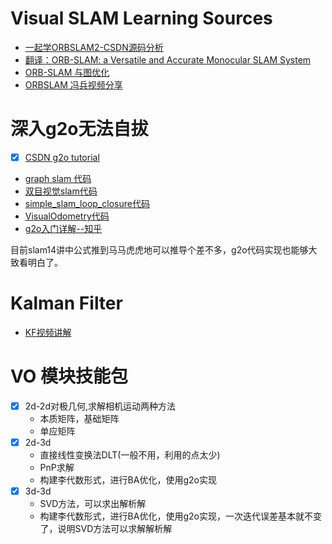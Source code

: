 # Visual SLAM Learning Sources

- [一起学ORBSLAM2-CSDN源码分析](https://blog.csdn.net/qq_30356613/article/category/6897125)
- [翻译：ORB-SLAM: a Versatile and Accurate Monocular SLAM System](https://blog.csdn.net/super_mice/article/details/50972992)
- [ORB-SLAM 与图优化](https://zhuanlan.zhihu.com/p/29682514)
- [ORBSLAM 冯兵视频分享](https://www.bilibili.com/video/av7102994/)

# 深入g2o无法自拔
- [X] [CSDN g2o tutorial](https://blog.csdn.net/heyijia0327/article/details/47813405)

- [graph slam 代码](https://github.com/versatran01/graphslam)
- [双目视觉slam代码](https://github.com/SiuKeungm/stereoVO)
- [simple_slam_loop_closure代码](https://github.com/nicolov/simple_slam_loop_closure)
- [VisualOdometry代码](https://github.com/ldq9526/VisualOdometry)
- [g2o入门详解--知乎](https://zhuanlan.zhihu.com/p/47315608)

目前slam14讲中公式推到马马虎虎地可以推导个差不多，g2o代码实现也能够大致看明白了。

# Kalman Filter
- [KF视频讲解](https://www.bilibili.com/video/av24225243/?spm_id_from=333.788.videocard.6)

# VO 模块技能包
- [x] 2d-2d对极几何,求解相机运动两种方法
  - 本质矩阵，基础矩阵
  - 单应矩阵
- [x] 2d-3d
  - 直接线性变换法DLT(一般不用，利用的点太少)
  - PnP求解
  - 构建李代数形式，进行BA优化，使用g2o实现
- [x] 3d-3d
  - SVD方法，可以求出解析解
  - 构建李代数形式，进行BA优化，使用g2o实现，一次迭代误差基本就不变了，说明SVD方法可以求解解析解
